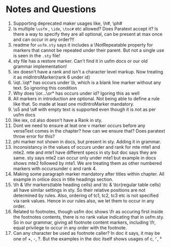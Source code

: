 # Notes and Questions

1. Supporting deprecated maker usages like, \h#, \ph#
2. Is multiple `\usfm` , `\ide`, `\toc#` etc allowed? Does Paratext accept it? Is there a way to specify they are all optional, can be present at max once and can occur in any order?!!
3. readme for `usfm.sty` says it includes a \NotRepeatable property for markers that cannot be repeated under their parent. But not a single use is seen in the `.sty` file!
4. sty file has a restore marker. Can't find it in usfm docs or our old grammar implementation!
5. iex doesn't have a rank and isn't a character level markup. Now treating it as midIntroMarker(rank 6 under id)
6. \iqt..\iqt* has occurs under \b, which is a blank line marker without any text. So ignoring this condition
7. Why does \ior...\or* has occurs under id? Igoring this as well
8. All markers in introduction are optional. Not being able to define a rule like that. So made at least one midIntroMarker mandatory.
9. \s5 and \s# with empty text is supported even though it is not as per usfm docs
10. like iex, cd also doesn't have a Rank in sty.
11. Dont we need to ensure at leat one v marker occurs before any verseText comes in the chapter? how can we ensure that? Does paratext throw error for this?
12. phi marker not shown in docs, but present in sty. Adding it in grammar.
13. Inconsistancy in the values of occurs under and rank for mte mte1 and mte2. mte and mte1 have different specs in sty but doc says they are same. sty says mte2 can occur only under mte1 but example in docs shows mte2 followed by mte1. We are treating them as other numbered markers with occursunder c  and rank 4.
14. Making some paragraph marker mandatory after titles within chapter. All example in onlice docs in title headings section.
15. \th & \thr markers(table heading cells) and \tc & \tcr(regular table cells) all have similar settings in sty. So their relative positions are not determined by rules. Also, ordering of tc1, tc2, tc3 etc is not specified via rank values. Hence in our rules also, we let them to occur in any order.
16. Related to footnotes, though usfm doc shows \fr as occuring first inside the footnotes contents, there is no rank value indicating that in usfm.sty. So in our grammar, giving all footnote content markers, including \fr, equal privilege to occur in any order with the footnote.
17. Can any character be used as footnote caller? In doc it says, it may be one of +, -, ?. But the examples in the doc itself shows usages of c, ⸀, ° 